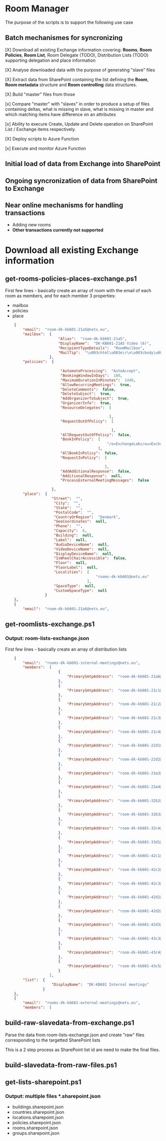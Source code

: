# Room Manager
The purpose of the scripts is to support the following use case

## Batch mechanismes for syncronizing 

[X] Download all existing Exchange information covering: **Rooms**, **Room Policies**, **Room List**, Room Delegate (TODO), Distribution Lists (TODO) supporting delegation and place information

[X] Analyse downloaded data with the purpose of generating "slave" files

[X] Extract data from SharePoint containing the list defining the **Room**, **Room metadata** structure and **Room controlling** data structures.

[X] Build "master" files from those

[x] Compare "master" with "slaves" in order to produce a setup of files containing deltas, what is missing in slave, what is missing in master and which matching items have difference on an attributes

[x] Ability to execure Create, Update and Delete operation on SharePoint List / Exchange items respectively.

[X] Deploy scripts to Azure Function

[x] Execute and monitor Azure Function


## Initial load of data from Exchange into SharePoint

## Ongoing syncronization of data from SharePoint to Exchange


## Near online mechanisms for handling transactions
- Adding new rooms 
- **Other transactions currently not supported**

# Download all existing Exchange information 

## get-rooms-policies-places-exchange.ps1
First few lines - basically create an array of room with the email of each room as members, and for each member 3 properties:

- mailbox
- policies
- place

```JSON
    {
        "email":  "room-dk-kb601-21a5@nets.eu",
        "mailbox":  {
                        "Alias":  "room-dk-kb601-21a5",
                        "DisplayName":  "DK-KB601-21A5 Video (6)",
                        "RecipientTypeDetails":  "RoomMailbox",
                        "MailTip":  "\u003chtml\u003e\r\n\u003cbody\u003e\r\nThis room is reserved for a project and cannot be booked\r\n\u003c/body\u003e\r\n\u003c/html\u003e\r\n"
                    },
        "policies":  {
                        
                         "AutomateProcessing":  "AutoAccept",
                         "BookingWindowInDays":  180,
                         "MaximumDurationInMinutes":  1440,
                         "AllowRecurringMeetings":  true,
                         "DeleteComments":  false,
                         "DeleteSubject":  true,
                         "AddOrganizerToSubject":  true,
                         "OrganizerInfo":  true,
                         "ResourceDelegates":  [

                                               ],
                         "RequestOutOfPolicy":  [

                                                ],
                         "AllRequestOutOfPolicy":  false,
                         "BookInPolicy":  [
                                              "/o=ExchangeLabs/ou=Exchange Administrative Group (FYDIBOHF23SPDLT)/cn=Recipients/cn=71a221d2c4c54a5aa94a1f2aa6a92a35-Room Role R"
                                          ],
                         "AllBookInPolicy":  false,
                         "RequestInPolicy":  [

                                             ],
                         "AddAdditionalResponse":  false,
                         "AdditionalResponse":  null,
                         "ProcessExternalMeetingMessages":  false

                     },
        "place":  {
                     "Street":  "",
                      "City":  "",
                      "State":  "",
                      "PostalCode":  "",
                      "CountryOrRegion":  "Denmark",
                      "GeoCoordinates":  null,
                      "Phone":  "",
                      "Capacity":  6,
                      "Building":  null,
                      "Label":  null,
                      "AudioDeviceName":  null,
                      "VideoDeviceName":  null,
                      "DisplayDeviceName":  null,
                      "IsWheelChairAccessible":  false,
                      "Floor":  null,
                      "FloorLabel":  null,
                      "Localities":  [
                                         "rooms-dk-kb601@nets.eu"
                                     ],
                      "SpaceType":  null,
                      "CustomSpaceType":  null
                  }
    },
    {
        "email":  "room-dk-kb601-21a6@nets.eu",

```

## get-roomlists-exchange.ps1

### Output: room-lists-exchange.json

First few lines - basically create an array of distribution lists 

```JSON
    {
        "email":  "rooms-dk-kb601-internal-meetings@nets.eu",
        "members":  [
                        {
                            "PrimarySmtpAddress":  "room-dk-kb601-21a6@nets.eu"
                        },
                        {
                            "PrimarySmtpAddress":  "room-dk-kb601-21c1@nets.eu"
                        },
                        {
                            "PrimarySmtpAddress":  "room-dk-kb601-21c2@nets.eu"
                        },
                        {
                            "PrimarySmtpAddress":  "room-dk-kb601-21c3@nets.eu"
                        },
                        {
                            "PrimarySmtpAddress":  "room-dk-kb601-21c4@nets.eu"
                        },
                        {
                            "PrimarySmtpAddress":  "room-dk-kb601-22d1@nets.eu"
                        },
                        {
                            "PrimarySmtpAddress":  "room-dk-kb601-22d2@nets.eu"
                        },
                        {
                            "PrimarySmtpAddress":  "room-dk-kb601-23a3@nets.eu"
                        },
                        {
                            "PrimarySmtpAddress":  "room-dk-kb601-23a4@nets.eu"
                        },
                        {
                            "PrimarySmtpAddress":  "room-dk-kb601-32b2@nets.eu"
                        },
                        {
                            "PrimarySmtpAddress":  "room-dk-kb601-32b3@nets.eu"
                        },
                        {
                            "PrimarySmtpAddress":  "room-dk-kb601-32c4@nets.eu"
                        },
                        {
                            "PrimarySmtpAddress":  "room-dk-kb601-33d1@nets.eu"
                        },
                        {
                            "PrimarySmtpAddress":  "room-dk-kb601-42c1@nets.eu"
                        },
                        {
                            "PrimarySmtpAddress":  "room-dk-kb601-42c2@nets.eu"
                        },
                        {
                            "PrimarySmtpAddress":  "room-dk-kb601-42c3@nets.eu"
                        },
                        {
                            "PrimarySmtpAddress":  "room-dk-kb601-42d1@nets.eu"
                        },
                        {
                            "PrimarySmtpAddress":  "room-dk-kb601-42d2@nets.eu"
                        },
                        {
                            "PrimarySmtpAddress":  "room-dk-kb601-42d3@nets.eu"
                        },
                        {
                            "PrimarySmtpAddress":  "room-dk-kb601-43c3@nets.eu"
                        },
                        {
                            "PrimarySmtpAddress":  "room-dk-kb601-43c4@nets.eu"
                        },
                        {
                            "PrimarySmtpAddress":  "room-dk-kb601-43c5@nets.eu"
                        }
                    ],
        "list":  {
                     "DisplayName":  "DK-KB601 Internal meetings"
                 }
    },
    {
        "email":  "rooms-dk-kb601-external-meetings@nets.eu",
        "members":  [


```

## build-raw-slavedata-from-exchange.ps1
Parse the data from room-lists-exchange.json and create "raw" files corresponding to the targetted SharePoint lists

This is a 2 step process as SharePoint list id are need to make the final files.

## build-slavedata-from-raw-files.ps1


## get-lists-sharepoint.ps1

### Output: multiple files *.sharepoint.json

- buildings.sharepoint.json
- countries.sharepoint.json
- locations.sharepoint.json
- policies.sharepoint.json
- rooms.sharepoint.json
- groups.sharepoint.json 
